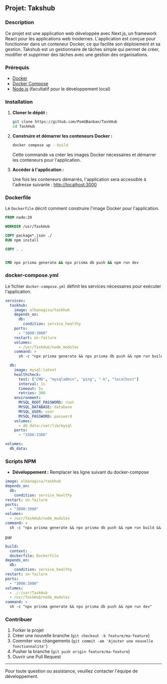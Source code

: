 ## Projet: Takshub

### Description

Ce projet est une application web développée avec Next.js, un framework React pour les applications web modernes.
L'application est conçue pour fonctionner dans un conteneur Docker, ce qui facilite son déploiement et sa gestion.
Takshub est un gestionnaire de tâches simple qui permet de créer, modifier et supprimer des tâches avec une gestion des
organisations.

### Prérequis

- [Docker](https://www.docker.com/products/docker-desktop)
- [Docker Compose](https://docs.docker.com/compose/install/)
- [Node.js](https://nodejs.org/en/) (facultatif pour le développement local)

### Installation

1. **Cloner le dépôt :**

   ```bash
   git clone https://github.com/PomUBanban/TaskHub
   cd TaskHub
   ```

2. **Construire et démarrer les conteneurs Docker :**

   ```bash
   docker compose up --build
   ```

   Cette commande va créer les images Docker nécessaires et démarrer les conteneurs pour l'application.

3. **Accéder à l'application :**

   Une fois les conteneurs démarrés, l'application sera accessible à l'adresse
   suivante : [http://localhost:3000](http://localhost:3000)

### Dockerfile

Le `Dockerfile` décrit comment construire l'image Docker pour l'application.

```Dockerfile
FROM node:20

WORKDIR /usr/TaskHub

COPY package*.json ./
RUN npm install

COPY . .


CMD npx prisma generate && npx prisma db push && npm run dev
```

### docker-compose.yml

Le fichier `docker-compose.yml` définit les services nécessaires pour exécuter l'application.

```yaml
services:
  taskhub:
    image: albanagisa/taskhub
    depends_on:
      db:
        condition: service_healthy
    ports:
      - "3000:3000"
    restart: on-failure
    volumes:
      - /usr/TaskHub/node_modules
    command: >
      sh -c "npx prisma generate && npx prisma db push && npm run build && npm run start"

  db:
    image: mysql:latest
    healthcheck:
      test: ["CMD", "mysqladmin", "ping", "-h", "localhost"]
      interval: 1s
      timeout: 5s
      retries: 300
    environment:
      MYSQL_ROOT_PASSWORD: root
      MYSQL_DATABASE: database
      MYSQL_USER: user
      MYSQL_PASSWORD: password
    volumes:
      - db_data:/var/lib/mysql
    ports:
      - "3306:3306"

volumes:
  db_data:
```

### Scripts NPM

- **Développement :**
  Remplacer les ligne suivant du docker-compose

```yaml
image: albanagisa/taskhub
depends_on:
  db:
    condition: service_healthy
restart: on-failure
ports:
  - "3000:3000"
volumes:
  - /usr/TaskHub/node_modules
command: >
  sh -c "npx prisma generate && npx prisma db push && npm run build && npm run start"
```

par

```yaml
build:
  context: .
  dockerfile: Dockerfile
depends_on:
  db:
    condition: service_healthy
restart: on-failure
ports:
  - "3000:3000"
volumes:
  - ./:/usr/TaskHub
  - /usr/TaskHub/node_modules
command: >
  sh -c "npx prisma generate && npx prisma db push && npm run dev"
```

### Contribuer

1. Forker le projet
2. Créer une nouvelle branche (`git checkout -b feature/ma-feature`)
3. Commiter vos changements (`git commit -am 'Ajouter une nouvelle fonctionnalité'`)
4. Pusher la branche (`git push origin feature/ma-feature`)
5. Ouvrir une Pull Request

---

Pour toute question ou assistance, veuillez contacter l'équipe de développement.
